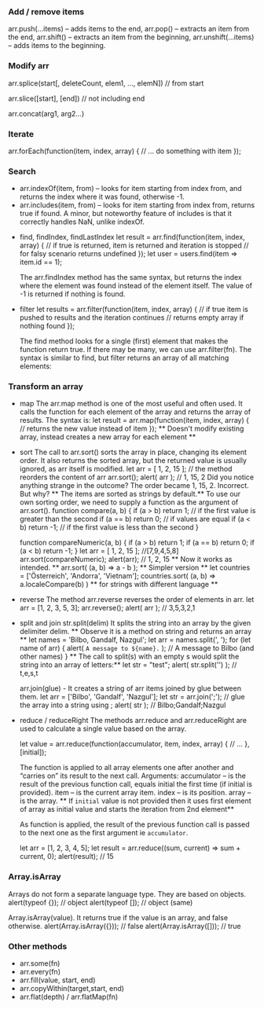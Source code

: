 ### Add / remove items

arr.push(...items) – adds items to the end,
arr.pop() – extracts an item from the end,
arr.shift() – extracts an item from the beginning,
arr.unshift(...items) – adds items to the beginning.

### Modify arr

<!-- It modifies arr starting from the index start: removes deleteCount elements and then inserts elem1, ..., elemN at their place. Returns the array of removed elements. -->

arr.splice(start[, deleteCount, elem1, ..., elemN]) // from start

<!-- returns a new array copying to it all items from index start to end (not including end). Both start and end can be negative, in that case position from array end is assumed. -->

arr.slice([start], [end]) // not including end

<!-- It accepts any number of arguments – either arrays or values.
The result is a new array containing items from arr, then arg1, arg2 etc.
If an argument argN is an array, then all its elements are copied. Otherwise, the argument itself is copied. -->

arr.concat(arg1, arg2...)

### Iterate

<!-- The arr.forEach method allows to run a function for every element of the array. -->

arr.forEach(function(item, index, array) {
// ... do something with item
});

### Search

- arr.indexOf(item, from) – looks for item starting from index from, and returns the index where it was found, otherwise -1.
- arr.includes(item, from) – looks for item starting from index from, returns true if found.
  A minor, but noteworthy feature of includes is that it correctly handles NaN, unlike indexOf.

<!-- The function is called for elements of the array, one after another:
item is the element.
index is its index.
array is the array itself.
If it returns true, the search is stopped, the item is returned. If nothing found, undefined is returned.
-->

- find, findIndex, findLastIndex
  let result = arr.find(function(item, index, array) {
  // if true is returned, item is returned and iteration is stopped
  // for falsy scenario returns undefined
  });
  let user = users.find(item => item.id == 1);

  The arr.findIndex method has the same syntax, but returns the index where the element was found instead of the element itself. The value of -1 is returned if nothing is found.

- filter
  let results = arr.filter(function(item, index, array) {
  // if true item is pushed to results and the iteration continues
  // returns empty array if nothing found
  });

  The find method looks for a single (first) element that makes the function return true.
  If there may be many, we can use arr.filter(fn).
  The syntax is similar to find, but filter returns an array of all matching elements:

### Transform an array

- map
  The arr.map method is one of the most useful and often used.
  It calls the function for each element of the array and returns the array of results.
  The syntax is:
  let result = arr.map(function(item, index, array) {
  // returns the new value instead of item
  });
  ** Doesn't modify existing array, instead creates a new array for each element **

- sort
  The call to arr.sort() sorts the array in place, changing its element order.
  It also returns the sorted array, but the returned value is usually ignored, as arr itself is modified.
  let arr = [ 1, 2, 15 ];
  // the method reorders the content of arr
  arr.sort();
  alert( arr ); // 1, 15, 2
  Did you notice anything strange in the outcome?
  The order became 1, 15, 2. Incorrect. But why?
  ** The items are sorted as strings by default.**
  To use our own sorting order, we need to supply a function as the argument of arr.sort().
  function compare(a, b) {
  if (a > b) return 1; // if the first value is greater than the second
  if (a == b) return 0; // if values are equal
  if (a < b) return -1; // if the first value is less than the second
  }

  function compareNumeric(a, b) {
  if (a > b) return 1;
  if (a == b) return 0;
  if (a < b) return -1;
  }
  let arr = [ 1, 2, 15 ]; //[7,9,4,5,8]
  arr.sort(compareNumeric);
  alert(arr); // 1, 2, 15
  ** Now it works as intended. **
  arr.sort( (a, b) => a - b ); ** Simpler version **
  let countries = ['Österreich', 'Andorra', 'Vietnam'];
  countries.sort( (a, b) => a.localeCompare(b) ) ** for strings with different language **

- reverse
  The method arr.reverse reverses the order of elements in arr.
  let arr = [1, 2, 3, 5, 3];
  arr.reverse();
  alert( arr ); // 3,5,3,2,1

- split and join
  str.split(delim) It splits the string into an array by the given delimiter delim.
  ** Observe it is a method on string and returns an array **
  let names = 'Bilbo, Gandalf, Nazgul';
  let arr = names.split(', ');
  for (let name of arr) {
  alert( `A message to ${name}.` ); // A message to Bilbo (and other names)
  }
  ** The call to split(s) with an empty s would split the string into an array of letters:**
  let str = "test";
  alert( str.split('') ); // t,e,s,t

  arr.join(glue) - It creates a string of arr items joined by glue between them.
  let arr = ['Bilbo', 'Gandalf', 'Nazgul'];
  let str = arr.join(';'); // glue the array into a string using ;
  alert( str ); // Bilbo;Gandalf;Nazgul

- reduce / reduceRight
  The methods arr.reduce and arr.reduceRight are used to calculate a single value based on the array.

  let value = arr.reduce(function(accumulator, item, index, array) {
  // ...
  }, [initial]);

  The function is applied to all array elements one after another and “carries on” its result to the next call.
  Arguments:
  accumulator – is the result of the previous function call, equals initial the first time (if initial is provided).
  item – is the current array item.
  index – is its position.
  array – is the array.
  ** If `initial` value is not provided then it uses first element of array as initial value and starts the iteration from 2nd element**

  As function is applied, the result of the previous function call is passed to the next one as the first argument ie `accumulator`.

  let arr = [1, 2, 3, 4, 5];
  let result = arr.reduce((sum, current) => sum + current, 0);
  alert(result); // 15

### Array.isArray

Arrays do not form a separate language type. They are based on objects.
alert(typeof {}); // object
alert(typeof []); // object (same)

Array.isArray(value). It returns true if the value is an array, and false otherwise.
alert(Array.isArray({})); // false
alert(Array.isArray([])); // true

### Other methods

- arr.some(fn)
- arr.every(fn)
- arr.fill(value, start, end)
- arr.copyWithin(target,start, end)
- arr.flat(depth) / arr.flatMap(fn)
